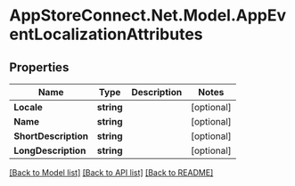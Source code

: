 # AppStoreConnect.Net.Model.AppEventLocalizationAttributes

## Properties

Name | Type | Description | Notes
------------ | ------------- | ------------- | -------------
**Locale** | **string** |  | [optional] 
**Name** | **string** |  | [optional] 
**ShortDescription** | **string** |  | [optional] 
**LongDescription** | **string** |  | [optional] 

[[Back to Model list]](../README.md#documentation-for-models) [[Back to API list]](../README.md#documentation-for-api-endpoints) [[Back to README]](../README.md)

